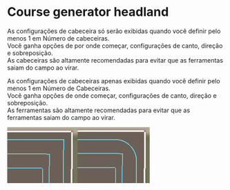 # Course generator headland
  
As configurações de cabeceira só serão exibidas quando você definir pelo menos 1 em Número de cabeceiras.  
Você ganha opções de por onde começar, configurações de canto, direção e sobreposição.  
As cabeceiras são altamente recomendadas para evitar que as ferramentas saiam do campo ao virar.  

  
As configurações de cabeceiras apenas exibidas quando você definir pelo menos 1 em Número de Cabeceiras.  
Você ganha opções de onde começar, configurações de canto, direção e sobreposição.  
As ferramentas são altamente recomendadas para evitar que as ferramentas saiam do campo ao virar.  

![Image](../assets/images/sharproundcorner_0_0_330_130.png)